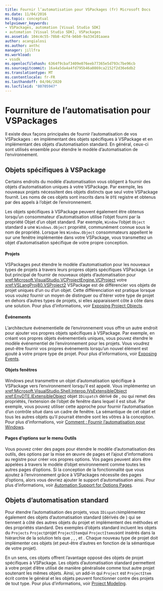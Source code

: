 ```yaml
---
title: Fournir l’automatisation pour VSPackages (fr) Microsoft Docs
ms.date: 11/04/2016
ms.topic: conceptual
helpviewer_keywords:
- VSPackages, automation [Visual Studio SDK]
- automation [Visual Studio SDK], VSPackages
ms.assetid: 104c4c55-78b8-42f4-b6b0-9a334101aaea
author: acangialosi
ms.author: anthc
manager: jillfra
ms.workload:
- vssdk
ms.openlocfilehash: 6364f9cbaf3409e076eeb77365e5d793c7be96cb
ms.sourcegitcommit: 16a4a5da4a4fd795b46a0869ca2152f2d36e6db2
ms.translationtype: MT
ms.contentlocale: fr-FR
ms.lasthandoff: 04/06/2020
ms.locfileid: "80705947"
---
```

# <a name="providing-automation-for-vspackages"></a>Fourniture de l’automatisation pour VSPackages
Il existe deux façons principales de fournir l’automatisation de vos VSPackages : en implémentant des objets spécifiques à VSPackage et en implémentant des objets d’automatisation standard. En général, ceux-ci sont utilisés ensemble pour étendre le modèle d’automatisation de l’environnement.

## <a name="vspackage-specific-objects"></a>Objets spécifiques à VSPackage
 Certains endroits du modèle d’automatisation vous obligent à fournir des objets d’automatisation uniques à votre VSPackage. Par exemple, les nouveaux projets nécessitent des objets distincts que seul votre VSPackage fournit. Les noms de ces objets sont inscrits dans le `DTE` registre et obtenus par des appels à l’objet de l’environnement.

 Les objets spécifiques à VSPackage peuvent également être obtenus lorsqu’un consommateur d’automatisation utilise l’objet fourni par la propriété Objet d’un objet standard. Par exemple, `Window` l’objet `Object` standard a une `Windows.Object` propriété, communément connue sous le nom de propriété. Lorsque les `Window.Object` consommateurs appellent le sur une fenêtre implémentée dans votre VSPackage, vous transmettez un objet d’automatisation spécifique de votre propre conception.

#### <a name="projects"></a>Projets
 VSPackages peut étendre le modèle d’automatisation pour les nouveaux types de projets à travers leurs propres objets spécifiques VSPackage. Le but principal de fournir de nouveaux objets d’automatisation pour <xref:Microsoft.VisualStudio.VCProjectEngine.VCProject> votre <xref:VSLangProj80.VSProject2> VSPackage est de différencier vos objets de projet uniques d’un ou d’un objet. Cette différenciation est pratique lorsque vous voulez fournir un moyen de distinguer ou d’itérer votre type de projet en dehors d’autres types de projets, si elles apparaissent côte à côte dans une solution. Pour plus d’informations, voir [Exposing Project Objects](../../extensibility/internals/exposing-project-objects.md).

#### <a name="events"></a>Événements
 L’architecture événementielle de l’environnement vous offre un autre endroit pour ajouter vos propres objets spécifiques à VSPackage. Par exemple, en créant vos propres objets événementiels uniques, vous pouvez étendre le modèle événementiel de l’environnement pour les projets. Vous voudrez peut-être fournir vos propres événements lorsqu’un nouvel élément est ajouté à votre propre type de projet. Pour plus d’informations, voir [Exposing Events](../../extensibility/internals/exposing-events-in-the-visual-studio-sdk.md).

#### <a name="window-objects"></a>Objets fenêtres
 Windows peut transmettre un objet d’automatisation spécifique à VSPackage vers l’environnement lorsqu’il est appelé. Vous implémentez un <xref:Microsoft.VisualStudio.Shell.Interop.IVsExtensibleObject> <xref:EnvDTE.IExtensibleObject> objet `IDispatch` dérivé de , ou qui remet des propriétés, l’extension de l’objet de fenêtre dans lequel il est situé. Par exemple, vous pouvez utiliser cette approche pour fournir l’automatisation d’un contrôle situé dans un cadre de fenêtre. La sémantique de cet objet et tous les autres objets qu’il pourrait étendre sont les vôtres à la conception. Pour plus d’informations, voir [Comment : Fournir l’automatisation pour Windows](../../extensibility/internals/how-to-provide-automation-for-windows.md).

#### <a name="options-pages-on-the-tools-menu"></a>Pages d’options sur le menu Outils
 Vous pouvez créer des pages pour étendre le modèle d’automatisation des outils, des options par la mise en œuvre de pages et l’ajout d’informations au registre pour créer vos propres options. Vos pages peuvent alors être appelées à travers le modèle d’objet environnement comme toutes les autres pages d’options. Si la conception de la fonctionnalité que vous ajoutez à l’environnement grâce à VSPackages nécessite des pages d’options, alors vous devriez ajouter le support d’automatisation ainsi. Pour plus d’informations, voir [Automation Support for Options Pages](../../extensibility/internals/automation-support-for-options-pages.md).

## <a name="standard-automation-objects"></a>Objets d’automatisation standard
 Pour étendre l’automatisation des projets, vous `IDispatch`implémentez également des objets d’automatisation standard (dérivés de ) qui se tiennent à côté des autres objets du projet et implémentent des méthodes et des propriétés standard. Des exemples d’objets standard incluent les objets du `Projects` `Project`projet `ProjectItem`qui `ProjectItems`sont insérés dans la hiérarchie de la solution tels que , , , et . Chaque nouveau type de projet doit implémenter ces objets (et peut-être d’autres en fonction de la sémantique de votre projet).

 En un sens, ces objets offrent l’avantage opposé des objets de projet spécifiques à VSPackage. Les objets d’automatisation standard permettent à votre projet d’être utilisé de manière généralisée comme tout autre projet soutenant les mêmes objets. Ainsi, un add-in qui `Project` est `ProjectItem` écrit contre le général et les objets peuvent fonctionner contre des projets de tout type. Pour plus d’informations, voir [Project Modeling](../../extensibility/internals/project-modeling.md).
